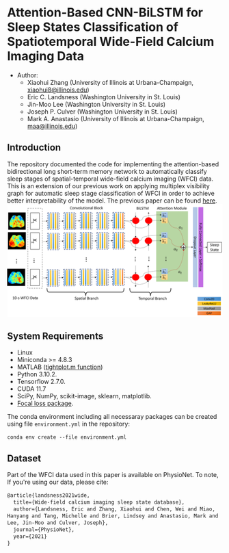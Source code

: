 # Attention-Based CNN-BiLSTM for Sleep States Classification of Spatiotemporal Wide-Field Calcium Imaging Data
- Author:
  - Xiaohui Zhang (University of Illinois at Urbana-Champaign, xiaohui8@illinois.edu)
  - Eric C. Landsness (Washington University in St. Louis)
  - Jin-Moo Lee (Washington University in St. Louis)
  - Joseph P. Culver (Washington University in St. Louis)
  - Mark A. Anastasio (University of Illinois at Urbana-Champaign, maa@illinois.edu)  
## Introduction
The repository documented the code for implementing the attention-based bidirectional long short-term memory network to automatically classify sleep stages of spatial-temporal wide-field calcium imaging (WFCI) data. This is an extension of our previous work on applying multiplex visibility graph for automatic sleep stage classification of WFCI in order to achieve better interpretability of the model. The previous paper can be found [here](https://doi.org/10.1016/j.jneumeth.2021.109421).
![fig1](Figure1.png)
## System Requirements
- Linux
- Miniconda >= 4.8.3
- MATLAB ([tightplot.m function](https://www.mathworks.com/matlabcentral/fileexchange/27991-tight_subplot-nh-nw-gap-marg_h-marg_w))
- Python 3.10.2. 
- Tensorflow 2.7.0.
- CUDA 11.7
- SciPy, NumPy, scikit-image, sklearn, matplotlib.
- [Focal loss package](https://github.com/artemmavrin/focal-loss).

The conda environment including all necessaray packages can be created using file `environment.yml` in the repository:
```
conda env create --file environment.yml
```
## Dataset
Part of the WFCI data used in this paper is available on PhysioNet. To note, If you're using our data, please cite:
```
@article{landsness2021wide,
  title={Wide-field calcium imaging sleep state database},
  author={Landsness, Eric and Zhang, Xiaohui and Chen, Wei and Miao, Hanyang and Tang, Michelle and Brier, Lindsey and Anastasio, Mark and Lee, Jin-Moo and Culver, Joseph},
  journal={PhysioNet},
  year={2021}
}
```
